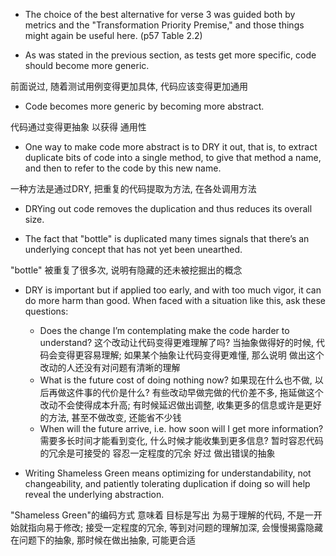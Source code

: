 + The choice of the best alternative for verse 3 was guided both by metrics and the "Transformation Priority Premise," and those things might again be useful here.
(p57 Table 2.2)

+ As was stated in the previous section, as tests get more specific, code should become more generic.

前面说过, 随着测试用例变得更加具体, 代码应该变得更加通用

+ Code becomes more generic by becoming more abstract.

代码通过变得更抽象 以获得 通用性

+ One way to make code more abstract is to DRY it out, that is, to extract duplicate bits of code into a single method, to give that method a name, and then to refer to the code by this new name.

一种方法是通过DRY, 把重复的代码提取为方法, 在各处调用方法

+ DRYing out code removes the duplication and thus reduces its overall size.

+ The fact that "bottle" is duplicated many times signals that there’s an underlying concept that has not yet been unearthed.

"bottle" 被重复了很多次, 说明有隐藏的还未被挖掘出的概念

+ DRY is important but if applied too early, and with too much vigor, it can do more harm than good. When faced with a situation like this, ask these questions:
    + Does the change I’m contemplating make the code harder to understand?
    这个改动让代码变得更难理解了吗? 当抽象做得好的时候, 代码会变得更容易理解; 如果某个抽象让代码变得更难懂, 那么说明 做出这个改动的人还没有对问题有清晰的理解
    + What is the future cost of doing nothing now?
    如果现在什么也不做, 以后再做这件事的代价是什么?
    有些改动早做完做的代价差不多, 拖延做这个改动不会使得成本升高; 有时候延迟做出调整, 收集更多的信息或许是更好的方法, 甚至不做改变, 还能省不少钱
    + When will the future arrive, i.e. how soon will I get more information?
    需要多长时间才能看到变化, 什么时候才能收集到更多信息?
    暂时容忍代码的冗余是可接受的
    容忍一定程度的冗余 好过 做出错误的抽象

+ Writing Shameless Green means optimizing for understandability, not changeability, and patiently tolerating duplication if doing so will help reveal the underlying abstraction.

"Shameless Green"的编码方式 意味着 目标是写出 为易于理解的代码, 不是一开始就指向易于修改;
接受一定程度的冗余, 等到对问题的理解加深, 会慢慢揭露隐藏在问题下的抽象, 那时候在做出抽象, 可能更合适
